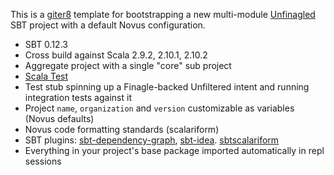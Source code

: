 This is a [giter8](https://github.com/n8han/giter8) template for bootstrapping
a new multi-module [Unfinagled](https://github.com/novus/unfinagled) SBT project with a default Novus configuration.

* SBT 0.12.3
* Cross build against Scala 2.9.2, 2.10.1, 2.10.2
* Aggregate project with a single "core" sub project
* [Scala Test](http://www.scalatest.org/)
* Test stub spinning up a Finagle-backed Unfiltered intent and running integration tests against it
* Project `name`, `organization` and `version` customizable as variables (Novus defaults)
* Novus code formatting standards (scalariform)
* SBT plugins: [sbt-dependency-graph](https://github.com/jrudolph/sbt-dependency-graph), [sbt-idea](https://github.com/mpeltonen/sbt-idea). [sbtscalariform](https://github.com/typesafehub/sbtscalariform)
* Everything in your project's base package imported automatically in repl sessions

